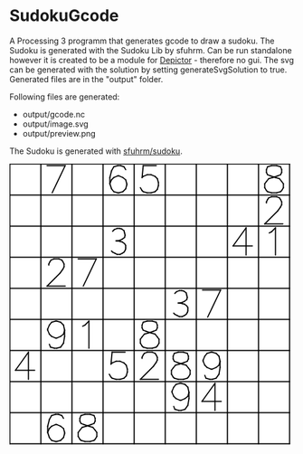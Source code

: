 # SudokuGcode

A Processing 3 programm that generates gcode to draw a sudoku. The Sudoku is generated with the Sudoku Lib by sfuhrm. 
Can be run standalone however it is created to be a module for [Depictor](https://github.com/Iqwertz/Depictor) - therefore no gui. 
The svg can be generated with the solution by setting generateSvgSolution to true. 
Generated files are in the "output" folder.

Following files are generated:
- output/gcode.nc
- output/image.svg
- output/preview.png

The Sudoku is generated with [sfuhrm/sudoku](https://github.com/sfuhrm/sudoku).

![Screenshot](images/example.png)
